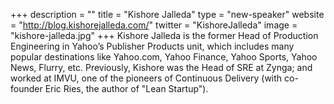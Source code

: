 +++
description = ""
title = "Kishore Jalleda"
type = "new-speaker"
website = "http://blog.kishorejalleda.com/"
twitter = "KishoreJalleda"
image = "kishore-jalleda.jpg"
+++
Kishore Jalleda is the former Head of Production Engineering in Yahoo’s Publisher Products unit, which includes many popular destinations like Yahoo.com, Yahoo Finance, Yahoo Sports, Yahoo News, Flurry, etc. Previously, Kishore was the Head of SRE at Zynga; and worked at IMVU, one of the pioneers of Continuous Delivery (with co-founder Eric Ries, the author of "Lean Startup").